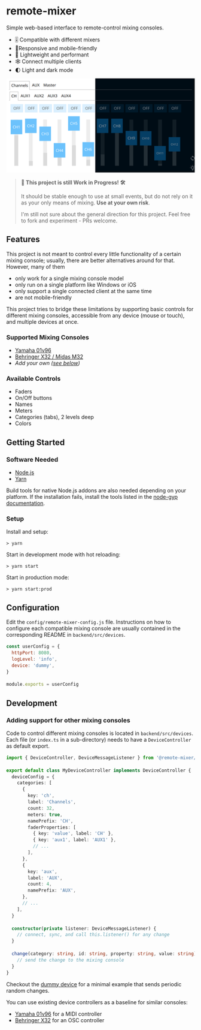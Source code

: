 # remote-mixer

Simple web-based interface to remote-control mixing consoles.

- 🎚 Compatible with different mixers
- 📱Responsive and mobile-friendly
- 🚀 Lightweight and performant
- 🕸️ Connect multiple clients
- 🌓 Light and dark mode

![Screenshot](./assets/screenshot.png)

> **🚧 This project is still Work in Progress! 🛠️**
>
> It should be stable enough to use at small events, but do not rely on it as your only means of mixing. **Use at your own risk**.
>
> I'm still not sure about the general direction for this project.
> Feel free to fork and experiment - PRs welcome.

## Features

This project is not meant to control every little functionality of a certain mixing console; usually, there are better alternatives around for that. However, many of them

- only work for a single mixing console model
- only run on a single platform like Windows or iOS
- only support a single connected client at the same time
- are not mobile-friendly

This project tries to bridge these limitations by supporting basic controls for different mixing consoles, accessible from any device (mouse or touch), and multiple devices at once.

### Supported Mixing Consoles

- [Yamaha 01v96](./backend/src/devices/yamaha-01v96/README.md)
- [Behringer X32 / Midas M32](./backend/src/devices/behringer-x32/README.md)
- _Add your own ([see below](#adding-support-for-other-mixing-consoles))_

### Available Controls

- Faders
- On/Off buttons
- Names
- Meters
- Categories (tabs), 2 levels deep
- Colors

## Getting Started

### Software Needed

- [Node.js](https://nodejs.org/en/)
- [Yarn](https://yarnpkg.com/lang/en/)

Build tools for native Node.js addons are also needed depending on your platform. If the installation fails, install the tools listed in the [node-gyp documentation](https://github.com/nodejs/node-gyp/blob/master/README.md#installation).

### Setup

Install and setup:

```shellscript
> yarn
```

Start in development mode with hot reloading:

```shellscript
> yarn start
```

Start in production mode:

```shellscript
> yarn start:prod
```

## Configuration

Edit the `config/remote-mixer-config.js` file. Instructions on how to configure each compatible mixing console are usually contained in the corresponding README in `backend/src/devices`.

```js
const userConfig = {
  httpPort: 8080,
  logLevel: 'info',
  device: 'dummy',
}

module.exports = userConfig
```

## Development

### Adding support for other mixing consoles

Code to control different mixing consoles is located in `backend/src/devices`. Each file (or `index.ts` in a sub-directory) needs to have a `DeviceController` as default export.

```ts
import { DeviceController, DeviceMessageListener } from '@remote-mixer/types'

export default class MyDeviceController implements DeviceController {
  deviceConfig = {
    categories: [
      {
        key: 'ch',
        label: 'Channels',
        count: 32,
        meters: true,
        namePrefix: 'CH',
        faderProperties: [
          { key: 'value', label: 'CH' },
          { key: 'aux1', label: 'AUX1' },
          // ...
        ],
      },
      {
        key: 'aux',
        label: 'AUX',
        count: 4,
        namePrefix: 'AUX',
      },
      // ...
    ],
  }

  constructor(private listener: DeviceMessageListener) {
    // connect, sync, and call this.listener() for any change
  }

  change(category: string, id: string, property: string, value: string): void {
    // send the change to the mixing console
  }
}
```

Checkout the [dummy device](./backend/src/devices/dummy.ts) for a minimal example that sends periodic random changes.

You can use existing device controllers as a baseline for similar consoles:

- [Yamaha 01v96](./backend/src/devices/yamaha-01v96/index.ts) for a MIDI controller
- [Behringer X32](./backend/src/devices/behringer-x32/index.ts) for an OSC controller
